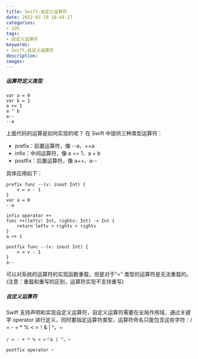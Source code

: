 ```yaml
---
title: Swift-自定义运算符
date: 2022-02-10 16:44:17
categories:
- iOS
tags:
- 自定义运算符
keywords:
- Swift,自定义运算符
description:
images:
---
```

##### 运算符定义类型
```
var a = 0
var b = 1
a += 1
a ^ b
a--
--a
```
上面代码的运算是如何实现的呢？
在 Swift 中提供三种类型运算符：
- prefix：前置运算符，像 --a、++a
- infix：中间运算符，像 a += 1、a + b
- postfix：后置运算符，像 a++、a--
<!-- more -->
具体应用如下：

```
prefix func --(v: inout Int) {
    v = v - 1
}
var a = 0
--a
```
```
infix operator ++
func ++(leftv: Int, rightv: Int) -> Int {
    return leftv + rightv + rightv
}
a ++ 1

```
```
postfix func --(v: inout Int) {
    v = v - 1
}
a--
```
可以对系统的运算符的实现函数重载，但是对于“=” 类型的运算符是无法重载的。(注意：重载和重写的区别，运算符实现不支持重写)


##### 自定义运算符
Swift 支持声明和实现自定义运算符，自定义运算符需要在全局作用域，通过关键字 operator 进行定义，同时要指定运算符类型，运算符命名只能包含这些字符：/ = - + * % < >！& | ^。~
```
/ = - + * % < >！& | ^。~

postfix operator ~
```